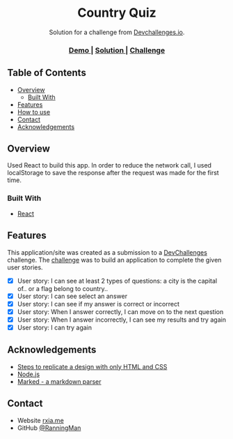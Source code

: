 <!-- Please update value in the {}  -->

<h1 align="center">Country Quiz</h1>

<div align="center">
   Solution for a challenge from  <a href="http://devchallenges.io" target="_blank">Devchallenges.io</a>.
</div>

<div align="center">
  <h3>
    <a href="https://meek-dango-000b7c.netlify.app">
      Demo
    </a>
    <span> | </span>
    <a href="https://github.com/RanningMan/devchallenges/tree/main/country-quiz">
      Solution
    </a>
    <span> | </span>
    <a href="https://devchallenges.io/challenges/Bu3G2irnaXmfwQ8sZkw8">
      Challenge
    </a>
  </h3>
</div>

<!-- TABLE OF CONTENTS -->

## Table of Contents

- [Overview](#overview)
  - [Built With](#built-with)
- [Features](#features)
- [How to use](#how-to-use)
- [Contact](#contact)
- [Acknowledgements](#acknowledgements)

<!-- OVERVIEW -->

## Overview

Used React to build this app. In order to reduce the network call, I used localStorage to save the response after the request was made for the first time.


### Built With

<!-- This section should list any major frameworks that you built your project using. Here are a few examples.-->

- [React](https://reactjs.org/)

## Features

<!-- List the features of your application or follow the template. Don't share the figma file here :) -->

This application/site was created as a submission to a [DevChallenges](https://devchallenges.io/challenges) challenge. The [challenge](https://devchallenges.io/challenges/Bu3G2irnaXmfwQ8sZkw8) was to build an application to complete the given user stories.

- [x] User story: I can see at least 2 types of questions: a city is the capital of.. or a flag belong to country..
- [x] User story: I can see select an answer
- [x] User story: I can see if my answer is correct or incorrect
- [x] User story: When I answer correctly, I can move on to the next question
- [x] User story: When I answer incorrectly, I can see my results and try again
- [x] User story: I can try again

## Acknowledgements

<!-- This section should list any articles or add-ons/plugins that helps you to complete the project. This is optional but it will help you in the future. For example: -->

- [Steps to replicate a design with only HTML and CSS](https://devchallenges-blogs.web.app/how-to-replicate-design/)
- [Node.js](https://nodejs.org/)
- [Marked - a markdown parser](https://github.com/chjj/marked)

## Contact

- Website [rxia.me](https://rxia.me)
- GitHub [@RanningMan](https://github.com/ranningman)